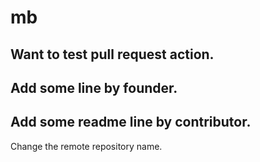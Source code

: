# mb
## Want to  test pull request action.
## Add some line by founder.
## Add some readme line by contributor.
Change the remote repository name.
